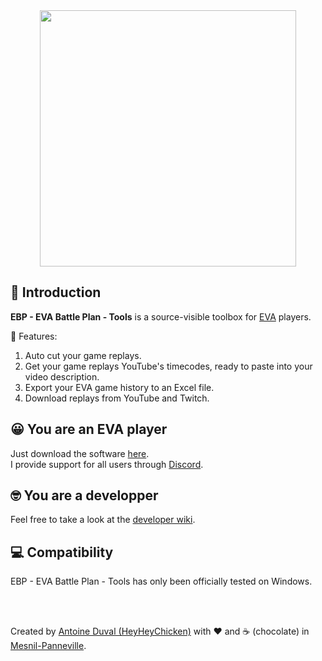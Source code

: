 <div align="center">
<img width="410px" src="https://github.com/HeyHeyChicken/EBP-EVA-Battle-Plan-Tools/blob/main/.github/screenshot.png">
</div>

## 👋 Introduction

**EBP - EVA Battle Plan - Tools** is a source-visible toolbox for [EVA](//www.eva.gg) players.<br/>

💼 Features:

1. Auto cut your game replays.
2. Get your game replays YouTube's timecodes, ready to paste into your video description.
3. Export your EVA game history to an Excel file.
4. Download replays from YouTube and Twitch.

## 😀 You are an EVA player

Just download the software [here](//github.com/HeyHeyChicken/EBP-EVA-Battle-Plan-Tools/releases/latest/).<br/>
I provide support for all users through [Discord](//discord.gg/tAHAc9q3aX).

## 🤓 You are a developper

Feel free to take a look at the [developer wiki](//github.com/HeyHeyChicken/EBP-EVA-Battle-Plan-Tools/wiki).

## 💻 Compatibility

EBP - EVA Battle Plan - Tools has only been officially tested on Windows.

<br>
<br>

Created by [Antoine Duval (HeyHeyChicken)](//antoine.cuffel.fr) with ❤ and ☕ (chocolate) in [Mesnil-Panneville](//en.wikipedia.org/wiki/Mesnil-Panneville).
